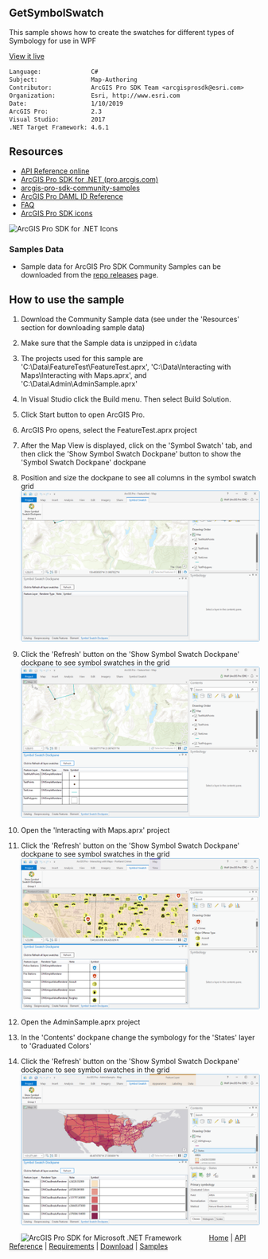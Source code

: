 ## GetSymbolSwatch

<!-- TODO: Write a brief abstract explaining this sample -->
This sample shows how to create the swatches for different types of Symbology for use in WPF  
  


<a href="http://pro.arcgis.com/en/pro-app/sdk/" target="_blank">View it live</a>

<!-- TODO: Fill this section below with metadata about this sample-->
```
Language:              C#
Subject:               Map-Authoring
Contributor:           ArcGIS Pro SDK Team <arcgisprosdk@esri.com>
Organization:          Esri, http://www.esri.com
Date:                  1/10/2019
ArcGIS Pro:            2.3
Visual Studio:         2017
.NET Target Framework: 4.6.1
```

## Resources

* [API Reference online](https://pro.arcgis.com/en/pro-app/sdk/api-reference)
* <a href="https://pro.arcgis.com/en/pro-app/sdk/" target="_blank">ArcGIS Pro SDK for .NET (pro.arcgis.com)</a>
* [arcgis-pro-sdk-community-samples](https://github.com/Esri/arcgis-pro-sdk-community-samples)
* [ArcGIS Pro DAML ID Reference](https://github.com/Esri/arcgis-pro-sdk/wiki/ArcGIS-Pro-DAML-ID-Reference)
* [FAQ](https://github.com/Esri/arcgis-pro-sdk/wiki/FAQ)
* [ArcGIS Pro SDK icons](https://github.com/Esri/arcgis-pro-sdk/releases/tag/2.3.0.15769)

![ArcGIS Pro SDK for .NET Icons](https://Esri.github.io/arcgis-pro-sdk/images/Home/Image-of-icons.png  "ArcGIS Pro SDK Icons")

### Samples Data

* Sample data for ArcGIS Pro SDK Community Samples can be downloaded from the [repo releases](https://github.com/Esri/arcgis-pro-sdk-community-samples/releases) page.  

## How to use the sample
<!-- TODO: Explain how this sample can be used. To use images in this section, create the image file in your sample project's screenshots folder. Use relative url to link to this image using this syntax: ![My sample Image](FacePage/SampleImage.png) -->
1. Download the Community Sample data (see under the 'Resources' section for downloading sample data)  
1. Make sure that the Sample data is unzipped in c:\data   
1. The projects used for this sample are 'C:\Data\FeatureTest\FeatureTest.aprx', 'C:\Data\Interacting with Maps\Interacting with Maps.aprx', and 'C:\Data\Admin\AdminSample.aprx'  
1. In Visual Studio click the Build menu. Then select Build Solution.  
1. Click Start button to open ArcGIS Pro.  
1. ArcGIS Pro opens, select the FeatureTest.aprx project  
1. After the Map View is displayed, click on the 'Symbol Swatch' tab, and then click the 'Show Symbol Swatch Dockpane' button to show the 'Symbol Swatch Dockpane' dockpane    
1. Position and size the dockpane to see all columns in the symbol swatch grid  
![UI](Screenshots/Screenshot1.png)  
  
1. Click the 'Refresh' button on the 'Show Symbol Swatch Dockpane' dockpane to see symbol swatches in the grid    
![UI](Screenshots/Screenshot2.png)  
  
1. Open the 'Interacting with Maps.aprx' project  
1. Click the 'Refresh' button on the 'Show Symbol Swatch Dockpane' dockpane to see symbol swatches in the grid    
![UI](Screenshots/Screenshot3.png)  
  
1. Open the AdminSample.aprx project  
1. In the 'Contents' dockpane change the symbology for the 'States' layer to 'Graduated Colors'  
1. Click the 'Refresh' button on the 'Show Symbol Swatch Dockpane' dockpane to see symbol swatches in the grid    
![UI](Screenshots/Screenshot4.png)  
  


<!-- End -->

&nbsp;&nbsp;&nbsp;&nbsp;&nbsp;&nbsp;<img src="https://esri.github.io/arcgis-pro-sdk/images/ArcGISPro.png"  alt="ArcGIS Pro SDK for Microsoft .NET Framework" height = "20" width = "20" align="top"  >
&nbsp;&nbsp;&nbsp;&nbsp;&nbsp;&nbsp;&nbsp;&nbsp;&nbsp;&nbsp;&nbsp;&nbsp;
[Home](https://github.com/Esri/arcgis-pro-sdk/wiki) | <a href="https://pro.arcgis.com/en/pro-app/sdk/api-reference" target="_blank">API Reference</a> | [Requirements](https://github.com/Esri/arcgis-pro-sdk/wiki#requirements) | [Download](https://github.com/Esri/arcgis-pro-sdk/wiki#installing-arcgis-pro-sdk-for-net) | <a href="https://github.com/esri/arcgis-pro-sdk-community-samples" target="_blank">Samples</a>
